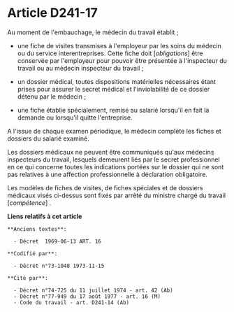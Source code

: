 # Article D241-17

Au moment de l'embauchage, le médecin du travail établit ;

- une fiche de visites transmises à l'employeur par les soins du médecin ou du service interentreprises. Cette fiche doit
[*obligations*] être conservée par l'employeur pour pouvoir être présentée à l'inspecteur du travail ou au médecin inspecteur
du travail ;

- un dossier médical, toutes dispositions matérielles nécessaires étant prises pour assurer le secret médical et
l'inviolabilité de ce dossier détenu par le médecin ;

- une fiche établie spécialement, remise au salarié lorsqu'il en fait la demande ou lorsqu'il quitte l'entreprise.

A l'issue de chaque examen périodique, le médecin complète les fiches et dossiers du salarié examiné.

Les dossiers médicaux ne peuvent être communiqués qu'aux médecins inspecteurs du travail, lesquels demeurent liés par le
secret professionnel en ce qui concerne toutes les indications portées sur le dossier qui ne sont pas relatives à une
affection professionnelle à déclaration obligatoire.

Les modèles de fiches de visites, de fiches spéciales et de dossiers médicaux visés ci-dessus sont fixés par arrêté du
ministre chargé du travail [*compétence*] .

**Liens relatifs à cet article**

	**Anciens textes**:

	  - Décret  1969-06-13 ART. 16

	**Codifié par**:

	  - Décret n°73-1048 1973-11-15

	**Cité par**:

	  - Décret n°74-725 du 11 juillet 1974 - art. 42 (Ab)
	  - Décret n°77-949 du 17 août 1977 - art. 16 (M)
	  - Code du travail - art. D241-14 (Ab)

